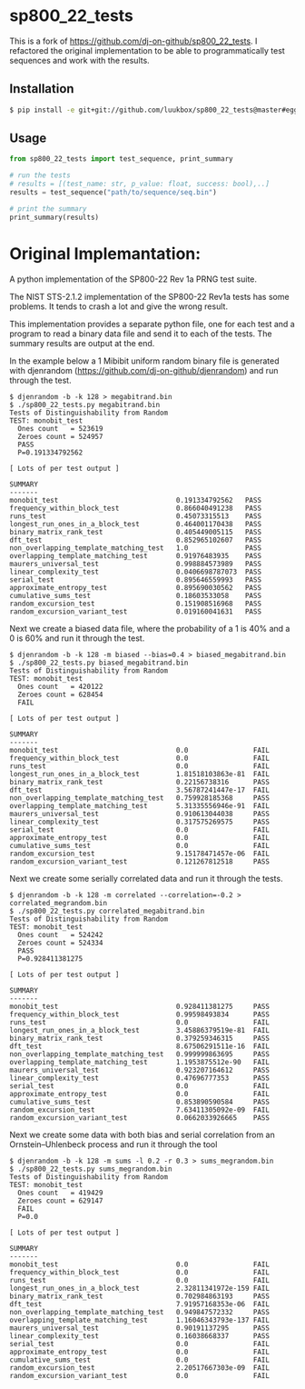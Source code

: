 # sp800_22_tests

This is a fork of https://github.com/dj-on-github/sp800_22_tests. I refactored the original implementation to be able to programmatically test sequences and work with the results.

## Installation

```bash
$ pip install -e git+git://github.com/luukbox/sp800_22_tests@master#egg=sp800_22_tests

```

## Usage

```python
from sp800_22_tests import test_sequence, print_summary

# run the tests
# results = [(test_name: str, p_value: float, success: bool),..]
results = test_sequence("path/to/sequence/seq.bin")

# print the summary
print_summary(results)
```

# Original Implemantation:

A python implementation of the SP800-22 Rev 1a PRNG test suite.

The NIST STS-2.1.2 implementation of the SP800-22 Rev1a tests has some problems. It tends to crash a lot and give the wrong result.

This implementation provides a separate python file, one for each test and a program to read a binary data file and send it to each of the tests. The summary results are output at the end.

In the example below a 1 Mibibit uniform random binary file is generated with djenrandom (https://github.com/dj-on-github/djenrandom) and run through the test.

```
$ djenrandom -b -k 128 > megabitrand.bin
$ ./sp800_22_tests.py megabitrand.bin
Tests of Distinguishability from Random
TEST: monobit_test
  Ones count   = 523619
  Zeroes count = 524957
  PASS
  P=0.191334792562

[ Lots of per test output ]

SUMMARY
-------
monobit_test                             0.191334792562   PASS
frequency_within_block_test              0.866040491238   PASS
runs_test                                0.45073315513    PASS
longest_run_ones_in_a_block_test         0.464001170438   PASS
binary_matrix_rank_test                  0.405449005115   PASS
dft_test                                 0.852965102607   PASS
non_overlapping_template_matching_test   1.0              PASS
overlapping_template_matching_test       0.91976483935    PASS
maurers_universal_test                   0.998884573989   PASS
linear_complexity_test                   0.0406698787073  PASS
serial_test                              0.895646559993   PASS
approximate_entropy_test                 0.895690030562   PASS
cumulative_sums_test                     0.18603533058    PASS
random_excursion_test                    0.151908516968   PASS
random_excursion_variant_test            0.019160041631   PASS
```

Next we create a biased data file, where the probability of a 1 is 40% and a 0 is 60% and run it through the test.

```
$ djenrandom -b -k 128 -m biased --bias=0.4 > biased_megabitrand.bin
$ ./sp800_22_tests.py biased_megabitrand.bin
Tests of Distinguishability from Random
TEST: monobit_test
  Ones count   = 420122
  Zeroes count = 628454
  FAIL

[ Lots of per test output ]

SUMMARY
-------
monobit_test                             0.0                FAIL
frequency_within_block_test              0.0                FAIL
runs_test                                0.0                FAIL
longest_run_ones_in_a_block_test         1.81518103863e-81  FAIL
binary_matrix_rank_test                  0.22156738316      PASS
dft_test                                 3.56787241447e-17  FAIL
non_overlapping_template_matching_test   0.759928185368     PASS
overlapping_template_matching_test       5.31335556946e-91  FAIL
maurers_universal_test                   0.910613044038     PASS
linear_complexity_test                   0.317575269575     PASS
serial_test                              0.0                FAIL
approximate_entropy_test                 0.0                FAIL
cumulative_sums_test                     0.0                FAIL
random_excursion_test                    9.15178471457e-06  FAIL
random_excursion_variant_test            0.121267812518     PASS
```

Next we create some serially correlated data and run it through the tests.

```
$ djenrandom -b -k 128 -m correlated --correlation=-0.2 > correlated_megrandom.bin
$ ./sp800_22_tests.py correlated_megabitrand.bin
Tests of Distinguishability from Random
TEST: monobit_test
  Ones count   = 524242
  Zeroes count = 524334
  PASS
  P=0.928411381275

[ Lots of per test output ]

SUMMARY
-------
monobit_test                             0.928411381275     PASS
frequency_within_block_test              0.99598493834      PASS
runs_test                                0.0                FAIL
longest_run_ones_in_a_block_test         3.45886379519e-81  FAIL
binary_matrix_rank_test                  0.379259346315     PASS
dft_test                                 8.67506291511e-16  FAIL
non_overlapping_template_matching_test   0.999999863695     PASS
overlapping_template_matching_test       1.1953875512e-90   FAIL
maurers_universal_test                   0.923207164612     PASS
linear_complexity_test                   0.47696777353      PASS
serial_test                              0.0                FAIL
approximate_entropy_test                 0.0                FAIL
cumulative_sums_test                     0.853890590584     PASS
random_excursion_test                    7.63411305092e-09  FAIL
random_excursion_variant_test            0.0662033926665    PASS
```

Next we create some data with both bias and serial correlation from an Ornstein–Uhlenbeck process and run it through the tool

```
$ djenrandom -b -k 128 -m sums -l 0.2 -r 0.3 > sums_megrandom.bin
$ ./sp800_22_tests.py sums_megrandom.bin
Tests of Distinguishability from Random
TEST: monobit_test
  Ones count   = 419429
  Zeroes count = 629147
  FAIL
  P=0.0

[ Lots of per test output ]

SUMMARY
-------
monobit_test                             0.0                FAIL
frequency_within_block_test              0.0                FAIL
runs_test                                0.0                FAIL
longest_run_ones_in_a_block_test         2.32811341972e-159 FAIL
binary_matrix_rank_test                  0.702984863193     PASS
dft_test                                 7.91957168353e-06  FAIL
non_overlapping_template_matching_test   0.949847572332     PASS
overlapping_template_matching_test       1.16046343793e-137 FAIL
maurers_universal_test                   0.90191137295      PASS
linear_complexity_test                   0.16038668337      PASS
serial_test                              0.0                FAIL
approximate_entropy_test                 0.0                FAIL
cumulative_sums_test                     0.0                FAIL
random_excursion_test                    2.20517667303e-09  FAIL
random_excursion_variant_test            0.0                FAIL
```
